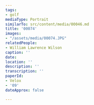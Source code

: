 ```yaml
---
tags:
- golf
mediaType: Portrait
similarTo: src/content/media/00046.md
title: '00074'
images:
- "/assets/media/00074.JPG"
relatedPeople:
- William Lawrence Wilson
caption: ''
date: 
location: ''
description: ''
transcription: ''
paperId:
- Velox
- '09'
dateApprox: false

---
```

